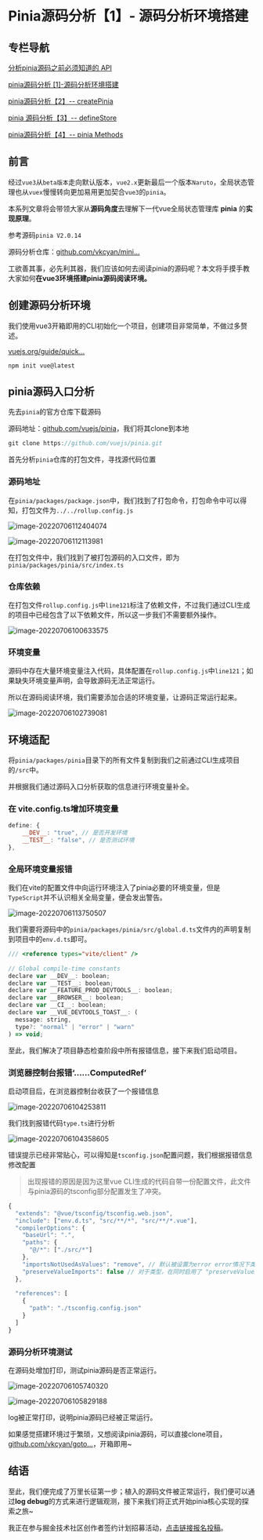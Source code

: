 # Pinia源码分析【1】- 源码分析环境搭建

## 专栏导航

[分析pinia源码之前必须知道的 API](https://juejin.cn/post/7124279061035089927)

[pinia源码分析 [1]-源码分析环境搭建](https://juejin.cn/post/7117131804229763079)

[pinia源码分析【2】-- createPinia](https://juejin.cn/post/7119788423501578277)

[pinia 源码分析【3】-- defineStore](https://juejin.cn/post/7121661056044236831)

[pinia源码分析【4】-- pinia Methods](https://juejin.cn/post/7123504805892325406)

## 前言

经过`vue3`从`beta版本`走向默认版本，`vue2.x`更新最后一个版本`Naruto`，全局状态管理也从`vuex`慢慢转向更加易用更加契合`vue3`的`pinia`。

本系列文章将会带领大家从**源码角度**去理解下一代vue全局状态管理库 **pinia** 的**实现原理**。

参考源码`pinia V2.0.14`

源码分析仓库：[github.com/vkcyan/mini…](https://link.juejin.cn/?target=https%3A%2F%2Fgithub.com%2Fvkcyan%2Fmini-pinia)

工欲善其事，必先利其器，我们应该如何去阅读pinia的源码呢？本文将手摸手教大家如何**在vue3环境搭建pinia源码阅读环境。**



## 创建源码分析环境

我们使用vue3开箱即用的CLI初始化一个项目，创建项目非常简单，不做过多赘述。

[vuejs.org/guide/quick…](https://link.juejin.cn/?target=https%3A%2F%2Fvuejs.org%2Fguide%2Fquick-start.html)

```
npm init vue@latest
```



## pinia源码入口分析

先去`pinia`的官方仓库下载源码

源码地址：[github.com/vuejs/pinia](https://link.juejin.cn/?target=https%3A%2F%2Fgithub.com%2Fvuejs%2Fpinia)，我们将其clone到本地

```javascript
git clone https://github.com/vuejs/pinia.git

```

首先分析`pinia`仓库的打包文件，寻找源代码位置



### 源码地址

在`pinia/packages/package.json`中，我们找到了打包命令，打包命令中可以得知，打包文件为`../../rollup.config.js`

![image-20220706112404074](https://p3-juejin.byteimg.com/tos-cn-i-k3u1fbpfcp/8ab15865100341a397cb4eebf19f0a2a~tplv-k3u1fbpfcp-zoom-in-crop-mark:4536:0:0:0.awebp)

![image-20220706112113981](https://p3-juejin.byteimg.com/tos-cn-i-k3u1fbpfcp/93bcf315b76f4b449ae3f0ee65018b33~tplv-k3u1fbpfcp-zoom-in-crop-mark:4536:0:0:0.awebp)

在打包文件中，我们找到了被打包源码的入口文件，即为`pinia/packages/pinia/src/index.ts`



### 仓库依赖

在打包文件`rollup.config.js`中`line121`标注了依赖文件，不过我们通过CLI生成的项目中已经包含了以下依赖文件，所以这一步我们不需要额外操作。

![image-20220706100633575](https://p3-juejin.byteimg.com/tos-cn-i-k3u1fbpfcp/fb4695388a4c4eaca99e956926ae6c63~tplv-k3u1fbpfcp-zoom-in-crop-mark:4536:0:0:0.awebp)



### 环境变量

源码中存在大量环境变量注入代码，具体配置在`rollup.config.js`中`line121`；如果缺失环境变量声明，会导致源码无法正常运行。

所以在源码阅读环境，我们需要添加合适的环境变量，让源码正常运行起来。

![image-20220706102739081](https://p3-juejin.byteimg.com/tos-cn-i-k3u1fbpfcp/db8084de572a4d3bbd19bc47ec30a984~tplv-k3u1fbpfcp-zoom-in-crop-mark:4536:0:0:0.awebp)



## 环境适配

将`pinia/packages/pinia`目录下的所有文件复制到我们之前通过CLI生成项目的`/src`中。

并根据我们通过源码入口分析获取的信息进行环境变量补全。

### 在 vite.config.ts增加环境变量

```javascript
define: {
    __DEV__: "true", // 是否开发环境
    __TEST__: "false", // 是否测试环境
},

```



### 全局环境变量报错

我们在vite的配置文件中向运行环境注入了pinia必要的环境变量，但是`TypeScript`并不认识相关全局变量，便会发出警告。

![image-20220706113750507](https://p3-juejin.byteimg.com/tos-cn-i-k3u1fbpfcp/aa1b090d512241aa8f43143fdb336fc8~tplv-k3u1fbpfcp-zoom-in-crop-mark:4536:0:0:0.awebp)

我们需要将源码中的`pinia/packages/pinia/src/global.d.ts`文件内的声明复制到项目中的`env.d.ts`即可。

```javascript
/// <reference types="vite/client" />
​
// Global compile-time constants
declare var __DEV__: boolean;
declare var __TEST__: boolean;
declare var __FEATURE_PROD_DEVTOOLS__: boolean;
declare var __BROWSER__: boolean;
declare var __CI__: boolean;
declare var __VUE_DEVTOOLS_TOAST__: (
  message: string,
  type?: "normal" | "error" | "warn"
) => void;

```

至此，我们解决了项目静态检查阶段中所有报错信息，接下来我们启动项目。



### 浏览器控制台报错‘……ComputedRef’

启动项目后，在浏览器控制台收获了一个报错信息

![image-20220706104253811](https://p3-juejin.byteimg.com/tos-cn-i-k3u1fbpfcp/6e3a4a657eee4f2fb7557497c41c97d4~tplv-k3u1fbpfcp-zoom-in-crop-mark:4536:0:0:0.awebp)

我们找到报错代码`type.ts`进行分析

![image-20220706104358605](https://p3-juejin.byteimg.com/tos-cn-i-k3u1fbpfcp/5931f8b512a84748a17bc42c267de020~tplv-k3u1fbpfcp-zoom-in-crop-mark:4536:0:0:0.awebp)

错误提示已经非常贴心，可以得知是`tsconfig.json`配置问题，我们根据报错信息修改配置

> 出现报错的原因是因为这里vue CLI生成的代码自带一份配置文件，此文件与pinia源码的tsconfig部分配置发生了冲突。

```javascript
{
  "extends": "@vue/tsconfig/tsconfig.web.json",
  "include": ["env.d.ts", "src/**/*", "src/**/*.vue"],
  "compilerOptions": {
    "baseUrl": ".",
    "paths": {
      "@/*": ["./src/*"]
    },
    "importsNotUsedAsValues": "remove", // 默认被设置为error error情况下类型导入必须增加前缀type 以区分类型 改成remove即可
    "preserveValueImports": false // 对于类型，在同时启用了 "preserveValueImports" 和 "isolatedModules" 时，必须使用仅类型导入进行导入；改成false即可
  },
​
  "references": [
    {
      "path": "./tsconfig.config.json"
    }
  ]
}

```



### 源码分析环境测试

在源码处增加打印，测试pinia源码是否正常运行。

![image-20220706105740320](https://p3-juejin.byteimg.com/tos-cn-i-k3u1fbpfcp/7d4cfdb08b334a679a3a547509d2cd8e~tplv-k3u1fbpfcp-zoom-in-crop-mark:4536:0:0:0.awebp)

![image-20220706105829188](https://p3-juejin.byteimg.com/tos-cn-i-k3u1fbpfcp/c719c1e5acda436a8d6a0c4c347d334a~tplv-k3u1fbpfcp-zoom-in-crop-mark:4536:0:0:0.awebp)

log被正常打印，说明pinia源码已经被正常运行。

如果感觉搭建环境过于繁琐，又想阅读pinia源码，可以直接clone项目，[github.com/vkcyan/goto…](https://link.juejin.cn/?target=https%3A%2F%2Fgithub.com%2Fvkcyan%2Fgoto-pinia)，开箱即用~



## 结语

至此，我们便完成了万里长征第一步；植入的源码文件被正常运行，我们便可以通过**log debug**的方式来进行逻辑观测，接下来我们将正式开始pinia核心实现的探索之旅~

我正在参与掘金技术社区创作者签约计划招募活动，[点击链接报名投稿](https://juejin.cn/post/7112770927082864653)。